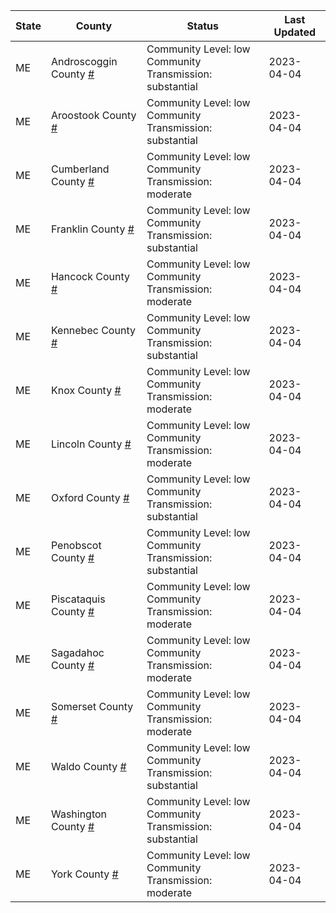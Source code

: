 State | County | Status | Last Updated
--- | --- | --- | --- 
ME | Androscoggin County <a href="#androscoggin_county">#</a> | <a name="androscoggin_county"></a>Community Level: low<br/>Community Transmission: substantial | 2023-04-04
ME | Aroostook County <a href="#aroostook_county">#</a> | <a name="aroostook_county"></a>Community Level: low<br/>Community Transmission: substantial | 2023-04-04
ME | Cumberland County <a href="#cumberland_county">#</a> | <a name="cumberland_county"></a>Community Level: low<br/>Community Transmission: moderate | 2023-04-04
ME | Franklin County <a href="#franklin_county">#</a> | <a name="franklin_county"></a>Community Level: low<br/>Community Transmission: substantial | 2023-04-04
ME | Hancock County <a href="#hancock_county">#</a> | <a name="hancock_county"></a>Community Level: low<br/>Community Transmission: moderate | 2023-04-04
ME | Kennebec County <a href="#kennebec_county">#</a> | <a name="kennebec_county"></a>Community Level: low<br/>Community Transmission: substantial | 2023-04-04
ME | Knox County <a href="#knox_county">#</a> | <a name="knox_county"></a>Community Level: low<br/>Community Transmission: moderate | 2023-04-04
ME | Lincoln County <a href="#lincoln_county">#</a> | <a name="lincoln_county"></a>Community Level: low<br/>Community Transmission: moderate | 2023-04-04
ME | Oxford County <a href="#oxford_county">#</a> | <a name="oxford_county"></a>Community Level: low<br/>Community Transmission: substantial | 2023-04-04
ME | Penobscot County <a href="#penobscot_county">#</a> | <a name="penobscot_county"></a>Community Level: low<br/>Community Transmission: substantial | 2023-04-04
ME | Piscataquis County <a href="#piscataquis_county">#</a> | <a name="piscataquis_county"></a>Community Level: low<br/>Community Transmission: moderate | 2023-04-04
ME | Sagadahoc County <a href="#sagadahoc_county">#</a> | <a name="sagadahoc_county"></a>Community Level: low<br/>Community Transmission: moderate | 2023-04-04
ME | Somerset County <a href="#somerset_county">#</a> | <a name="somerset_county"></a>Community Level: low<br/>Community Transmission: moderate | 2023-04-04
ME | Waldo County <a href="#waldo_county">#</a> | <a name="waldo_county"></a>Community Level: low<br/>Community Transmission: substantial | 2023-04-04
ME | Washington County <a href="#washington_county">#</a> | <a name="washington_county"></a>Community Level: low<br/>Community Transmission: substantial | 2023-04-04
ME | York County <a href="#york_county">#</a> | <a name="york_county"></a>Community Level: low<br/>Community Transmission: moderate | 2023-04-04
